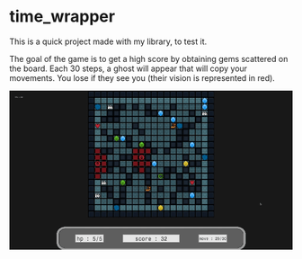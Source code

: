 # time_wrapper

This is a quick project made with my library, to test it.

The goal of the game is to get a high score by obtaining gems scattered on the board. Each 30 steps, a ghost will appear that will copy your movements. You lose if they see you (their vision is represented in red).

![Starting_menu](ressources/readme/test.gif)
